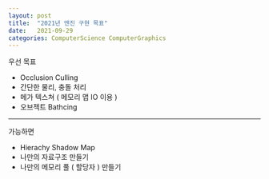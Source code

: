 ```yaml
---
layout: post
title:  "2021년 엔진 구현 목표"
date:   2021-09-29
categories: ComputerScience ComputerGraphics
---
```


우선 목표 

- Occlusion Culling
- 간단한 물리, 충돌 처리
- 메가 텍스쳐 ( 메모리 맵 IO 이용 )
- 오브젝트 Bathcing

------------------------

가능하면 

- Hierachy Shadow Map
- 나만의 자료구조 만들기
- 나만의 메모리 풀 ( 할당자 ) 만들기


